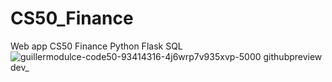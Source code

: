 # CS50_Finance
Web app CS50 Finance Python Flask SQL
![guillermodulce-code50-93414316-4j6wrp7v935xvp-5000 githubpreview dev_](https://user-images.githubusercontent.com/93414316/165673110-98fa34ba-b06f-4334-90e9-c181fa53677d.png)
